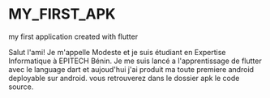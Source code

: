 # MY_FIRST_APK
my first application created with flutter

Salut l'ami!
Je m'appelle Modeste et je suis étudiant en Expertise Informatique à EPITECH Bénin.
Je me suis lancé a l'apprentissage de flutter avec le language dart et aujoud'hui j'ai produit ma toute premiere android deployable sur android.
vous retrouverez dans le dossier apk le code source.
